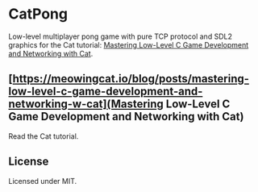 # CatPong

Low-level multiplayer pong game with pure TCP protocol and SDL2 graphics for the Cat tutorial:
[Mastering Low-Level C Game Development and Networking with Cat](https://meowingcat.io/blog/posts/mastering-low-level-c-game-development-and-networking-w-cat).

## [https://meowingcat.io/blog/posts/mastering-low-level-c-game-development-and-networking-w-cat](Mastering Low-Level C Game Development and Networking with Cat)

Read the Cat tutorial.

## License

Licensed under MIT.
